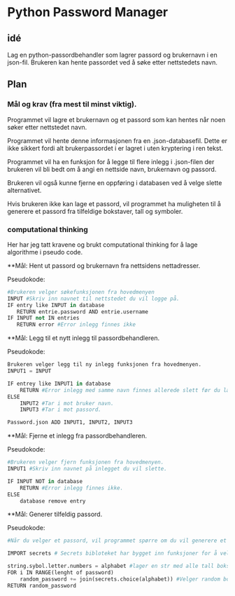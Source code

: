# Python Password Manager
## idé

Lag en python-passordbehandler som lagrer passord og brukernavn i en json-fil. Brukeren kan hente passordet ved å søke etter nettstedets navn.
## Plan
 
### Mål og krav (fra mest til minst viktig).

Programmet vil lagre et brukernavn og et passord som kan hentes når noen søker etter nettstedet navn.

Programmet vil hente denne informasjonen fra en .json-databasefil. Dette er ikke sikkert fordi alt brukerpassordet i er lagret i uten kryptering i ren tekst.

Programmet vil ha en funksjon for å legge til flere inlegg i .json-filen der brukeren vil bli bedt om å angi en nettside navn, brukernavn og passord.

Brukeren vil også kunne fjerne en oppføring i databasen ved å velge slette alternativet.

Hvis brukeren ikke kan lage et passord, vil programmet ha muligheten til å generere et passord fra tilfeldige bokstaver, tall og symboler.
### computational thinking 

Her har jeg tatt kravene og brukt computational thinking for å lage algorithme i pseudo code.

**Mål: Hent ut passord og brukernavn fra nettsidens nettadresser.

Pseudokode:
 ```python
#Brukeren velger søkefunksjonen fra hovedmenyen
INPUT #Skriv inn navnet til nettstedet du vil logge på.
IF entry like INPUT in database
	RETURN entrie.password AND entrie.username
IF INPUT not IN entries
	RETURN error #Error inlegg finnes ikke
```
 
**Mål: Legg til et nytt inlegg til passordbehandleren.

Pseudokode:
```python
Brukeren velger legg til ny inlegg funksjonen fra hovedmenyen.
INPUT1 = INPUT

IF entrey like INPUT1 in database
	RETURN #Error inlegg med samme navn finnes allerede slett før du lager en ny.
ELSE
	INPUT2 #Tar i mot bruker navn.
	INPUT3 #Tar i mot passord.

Password.json ADD INPUT1, INPUT2, INPUT3
```

 
**Mål: Fjerne et inlegg fra passordbehandleren.

Pseudokode:
```python
#Brukeren velger fjern funksjonen fra hovedmenyen.
INPUT1 #Skriv inn navnet på inlegget du vil slette.

IF INPUT NOT in database
	RETURN #Error inlegg finnes ikke.
ELSE
	database remove entry	
``` 

**Mål: Generer tilfeldig passord.

Pseudokode:
```python
#Når du velger et passord, vil programmet spørre om du vil generere et tilfeldig passord.

IMPORT secrets # Secrets bibloteket har bygget inn funksjoner for å velge tilfeldige bokstaver tilfeldige sikre passord.

string.sybol.letter.numbers = alphabet #lager en str med alle tall bokstaver og syboler.
FOR i IN RANGE(lenght of password)
	random_password += join(secrets.choice(alphabet)) #Velger random bokstav fra streng og legger til passord.
RETURN random_password
```


